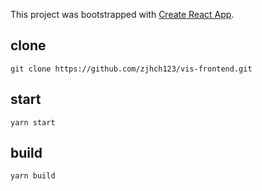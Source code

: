This project was bootstrapped with [Create React App](https://github.com/facebookincubator/create-react-app).

## clone
`git clone https://github.com/zjhch123/vis-frontend.git`

## start
`yarn start`

## build
`yarn build`

